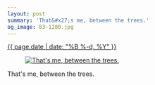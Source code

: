 ```yaml
---
layout: post
summary: 'That&#x27;s me, between the trees.'
og_image: 83-1280.jpg
---
```


<p>
 <time>
  <a href="/83">
   {{ page.date | date: "%B %-d, %Y" }}
  </a>
 </time>
 <a href="/83">
  <figure data-taken="10/10/2013">
   <img alt="That's me, between the trees." sizes="(min-width: 700px) 50vw, calc(100vw - 2rem)" src="{{ site.assets_url }}/83-640.jpg" srcset="{{ site.assets_url }}/83-1280.jpg 1280w, {{ site.assets_url }}/83-960.jpg 960w, {{ site.assets_url }}/83-640.jpg 640w, {{ site.assets_url }}/83-320.jpg 320w"/>
  </figure>
 </a>
 <span>
  That's me, between the trees.
 </span>
</p>
